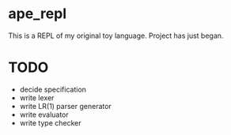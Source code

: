 # ape_repl

This is a REPL of my original toy language.
Project has just began.

# TODO

- decide specification
- write lexer
- write LR(1) parser generator
- write evaluator
- write type checker
